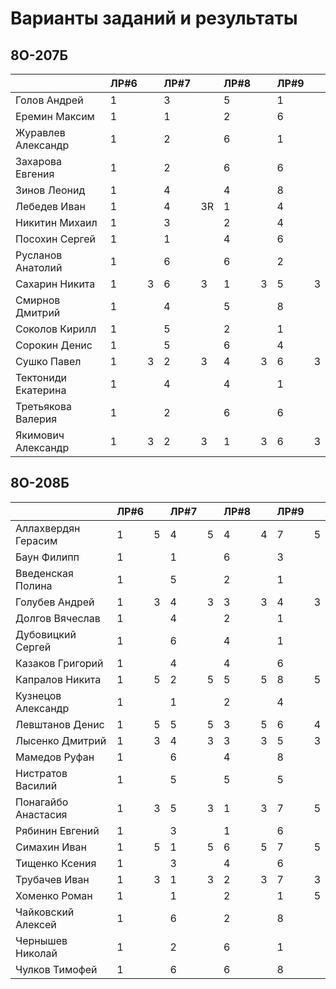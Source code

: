 # Варианты заданий и результаты

## 8О-207Б
|                     | ЛР#6 |   | ЛР#7 |   | ЛР#8 |   | ЛР#9 |   |
|---------------------|------|---|------|---|------|---|------|---|
| Голов Андрей        | 1    |   |  3   |   |  5   |   |  1   |   |
| Еремин Максим       | 1    |   |  1   |   |  2   |   |  6   |   |
| Журавлев Александр  | 1    |   |  2   |   |  6   |   |  1   |   |
| Захарова Евгения    | 1    |   |  2   |   |  6   |   |  6   |   |
| Зинов  Леонид       | 1    |   |  4   |   |  4   |   |  8   |   |
| Лебедев Иван        | 1    |   |  4   | 3R|  1   |   |  4   |   |
| Никитин Михаил      | 1    |   |  3   |   |  2   |   |  4   |   |
| Посохин Сергей      | 1    |   |  1   |   |  4   |   |  6   |   |
| Русланов Анатолий   | 1    |   |  6   |   |  6   |   |  2   |   |
| Сахарин Никита      | 1    | 3 |  6   | 3 |  1   | 3 |  5   | 3 |
| Смирнов Дмитрий     | 1    |   |  4   |   |  5   |   |  8   |   |
| Соколов Кирилл      | 1    |   |  5   |   |  2   |   |  1   |   |
| Сорокин Денис       | 1    |   |  5   |   |  6   |   |  4   |   |
| Сушко Павел         | 1    | 3 |  2   | 3 |  4   | 3 |  6   | 3 |
| Тектониди Екатерина | 1    |   |  4   |   |  4   |   |  1   |   |
| Третьякова Валерия  | 1    |   |  2   |   |  6   |   |  6   |   |
| Якимович Александр  | 1    | 3 |  2   | 3 |  1   | 3 |  6   | 3 |

## 8О-208Б
|                     | ЛР#6 |   | ЛР#7 |   | ЛР#8 |   | ЛР#9 |   |
|---------------------|------|---|------|---|------|---|------|---|
| Аллахвердян Герасим | 1    | 5 |  4   | 5 |  4   | 4 |  7   | 5 |
| Баун Филипп         | 1    |   |  1   |   |  6   |   |  3   |   |
| Введенская Полина   | 1    |   |  5   |   |  2   |   |  1   |   |
| Голубев Андрей      | 1    | 3 |  4   | 3 |  3   | 3 |  4   | 3 |
| Долгов Вячеслав     | 1    |   |  4   |   |  2   |   |  1   |   |
| Дубовицкий Сергей   | 1    |   |  6   |   |  4   |   |  1   |   |
| Казаков Григорий    | 1    |   |  4   |   |  4   |   |  6   |   |
| Капралов Никита     | 1    | 5 |  2   | 5 |  5   | 5 |  8   | 5 |
| Кузнецов Александр  | 1    |   |  1   |   |  2   |   |  4   |   |
| Левштанов Денис     | 1    | 5 |  5   | 5 |  3   | 5 |  6   | 4 |
| Лысенко Дмитрий     | 1    | 3 |  4   | 3 |  3   | 3 |  5   | 3 |
| Мамедов Руфан       | 1    |   |  6   |   |  4   |   |  8   |   |
| Нистратов Василий   | 1    |   |  5   |   |  5   |   |  5   |   |
| Понагайбо Анастасия | 1    | 3 |  5   | 3 |  1   | 3 |  7   | 5 |
| Рябинин Евгений     | 1    |   |  3   |   |  1   |   |  6   |   |
| Симахин Иван        | 1    | 5 |  1   | 5 |  6   | 5 |  7   | 5 |
| Тищенко Ксения      | 1    |   |  3   |   |  4   |   |  6   |   |
| Трубачев Иван       | 1    | 3 |  1   | 3 |  2   | 3 |  7   | 3 |
| Хоменко Роман       | 1    |   |  1   |   |  2   |   |  1   | 5 |
| Чайковский Алексей  | 1    |   |  6   |   |  2   |   |  8   |   |
| Чернышев Николай    | 1    |   |  2   |   |  6   |   |  1   |   |
| Чулков Тимофей      | 1    |   |  6   |   |  6   |   |  8   |   |

